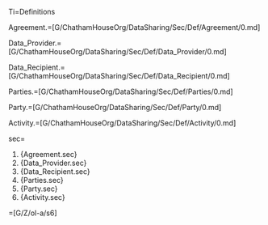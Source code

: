 Ti=Definitions

Agreement.=[G/ChathamHouseOrg/DataSharing/Sec/Def/Agreement/0.md]

Data_Provider.=[G/ChathamHouseOrg/DataSharing/Sec/Def/Data_Provider/0.md]

Data_Recipient.=[G/ChathamHouseOrg/DataSharing/Sec/Def/Data_Recipient/0.md]

Parties.=[G/ChathamHouseOrg/DataSharing/Sec/Def/Parties/0.md]

Party.=[G/ChathamHouseOrg/DataSharing/Sec/Def/Party/0.md]

Activity.=[G/ChathamHouseOrg/DataSharing/Sec/Def/Activity/0.md]


sec=<ol class="secs-and"><li>{Agreement.sec}<li>{Data_Provider.sec}<li>{Data_Recipient.sec}<li>{Parties.sec}<li>{Party.sec}<li>{Activity.sec}</ol>


=[G/Z/ol-a/s6]

